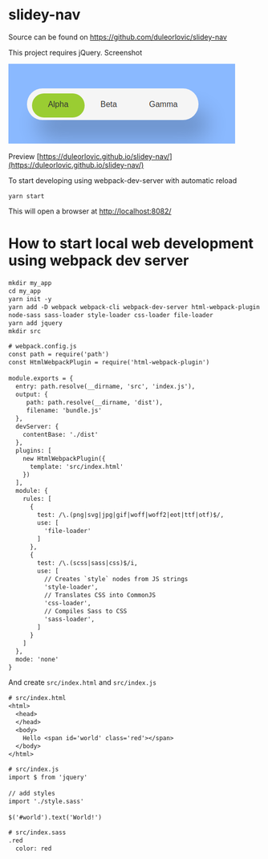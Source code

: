# slidey-nav

Source can be found on https://github.com/duleorlovic/slidey-nav

This project requires jQuery.
Screenshot

![slider with transitions](demo.png)

Preview
[https://duleorlovic.github.io/slidey-nav/](https://duleorlovic.github.io/slidey-nav/)

To start developing using webpack-dev-server with automatic reload

```
yarn start
```

This will open a browser at [http://localhost:8082/](http://localhost:8082/)

# How to start local web development using webpack dev server

```
mkdir my_app
cd my_app
yarn init -y
yarn add -D webpack webpack-cli webpack-dev-server html-webpack-plugin node-sass sass-loader style-loader css-loader file-loader
yarn add jquery
mkdir src
```

```
# webpack.config.js
const path = require('path')
const HtmlWebpackPlugin = require('html-webpack-plugin')

module.exports = {
  entry: path.resolve(__dirname, 'src', 'index.js'),
  output: {
     path: path.resolve(__dirname, 'dist'),
     filename: 'bundle.js'
  },
  devServer: {
    contentBase: './dist'
  },
  plugins: [
    new HtmlWebpackPlugin({
      template: 'src/index.html'
    })
  ],
  module: {
    rules: [
      {
        test: /\.(png|svg|jpg|gif|woff|woff2|eot|ttf|otf)$/,
        use: [
          'file-loader'
        ]
      },
      {
        test: /\.(scss|sass|css)$/i,
        use: [
          // Creates `style` nodes from JS strings
          'style-loader',
          // Translates CSS into CommonJS
          'css-loader',
          // Compiles Sass to CSS
          'sass-loader',
        ]
      }
    ]
  },
  mode: 'none'
}
```

And create `src/index.html` and `src/index.js`

```
# src/index.html
<html>
  <head>
  </head>
  <body>
    Hello <span id='world' class='red'></span>
  </body>
</html>
````

```
# src/index.js
import $ from 'jquery'

// add styles
import './style.sass'

$('#world').text('World!')
```

```
# src/index.sass
.red
  color: red
```
